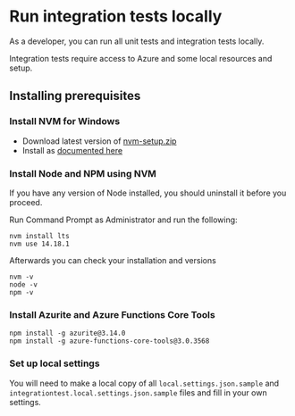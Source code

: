 # Run integration tests locally

As a developer, you can run all unit tests and integration tests locally.

Integration tests require access to Azure and some local resources and setup.

## Installing prerequisites

### Install NVM for Windows

* Download latest version of [nvm-setup.zip](https://github.com/coreybutler/nvm-windows/releases)
* Install as [documented here](https://github.com/coreybutler/nvm-windows)

### Install Node and NPM using NVM

If you have any version of Node installed, you should uninstall it before you proceed.

Run Command Prompt as Administrator and run the following:

```Prompt
nvm install lts
nvm use 14.18.1
```

Afterwards you can check your installation and versions

```Prompt
nvm -v
node -v
npm -v
```

### Install Azurite and Azure Functions Core Tools

```Prompt
npm install -g azurite@3.14.0
npm install -g azure-functions-core-tools@3.0.3568
```

### Set up local settings

You will need to make a local copy of all `local.settings.json.sample` and `integrationtest.local.settings.json.sample`
files and fill in your own settings.

